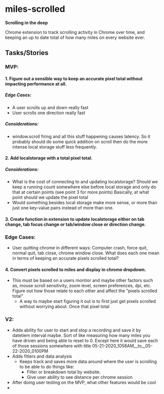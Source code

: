 # miles-scrolled
**Scrolling in the deep**

Chrome extension to track scrolling activity in Chrome over time, and keeping an up to date total of how many miles on every website ever.

## Tasks/Stories

### MVP:

#### 1. Figure out a sensible way to keep an accurate pixel total without impacting performance at all.

##### Edge Cases:

* A user scrolls up and down really fast
* User scrolls one direction really fast

##### Considerations:

* window.scroll firing and all this stuff happening causes latency. So it probably should do some quick addition on scroll then do the more intense local storage stuff less frequently.

#### 2. Add localstorage with a total pixel total.

##### Considerations:

* What is the cost of connecting to and updating localstorage? Should we keep a running count somewhere else before local storage and only do that at certain points (see point 3 for more points) Basically, at what point should we update the pixel total
* Would something besides local storage make more sense, or more than just one key-value pairs instead of more than one.


#### 3. Create function in extension to update localstorage either on tab change, tab focus change or tab/window close or direction change.

### Edge Cases:

* User quitting chrome in different ways:  Computer crash, force quit, normal quit, tab close, chrome window close.
What does each one mean in terms of keeping an accurate pixels scrolled total?

#### 4. Convert pixels scrolled to miles and display in chrome dropdown.

* This must be based on a users montior and maybe other factors such as, mouse scroll sensitivity, zoom level, screen preferences, dpi, etc. Figure out how those relate to each other and affect the "pixels scrolled total"
  * A way to maybe start figuring it out is to first just get pixels scrolled without worrying about. Once that pixel total 

### V2:

* Adds ability for user to start and stop a recording and save it by datetiem interval maybe. Sort of like measuring how many miles you have driven and being able to reset to 0. Except here it would save each of those sessions somewhere with title 05-21-2020_1058AM__to__05-22-2020_0100PM
* Adds fitlers and data analysis
  * Keeps track and saves more data around where the user is scrolling to be able to do things like:
    * Filter or breakdown total by website.
    * Give user ability to see distance per chrome session
* After doing user testing on the MVP, what other features would be cool
 *
